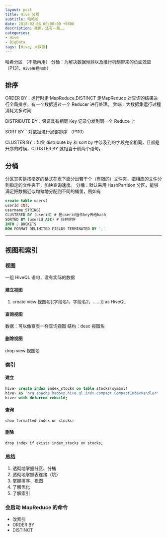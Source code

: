```yaml
---
layout: post
title: Hive 分桶
subtitle: 哈哈哈
date: 2018-02-06 00:00:00 +0800
description: 我擦，还有一篇……
categories:
- Hive
- BigData
tags: [Hive, 大数据] 
---
```


哈希分区 （不能再用）
分桶：为解决数据倾斜以及推行机制带来的负面效应 （P131，`Hive编程指南`）

## 排序
ORDER BY：运行时走 MapReduce,DISTINCT 走MapReduce
对查询的结果进行全局排序，有一个数据通过一个 Reducer 进行处理。
弊端：大数据集运行过程消耗太多时间

DISTRIBUTE BY：保证具有相同 Key 记录分发到同一个 Reduce 上

SORT BY：对数据进行局部排序 （P110）

CLUSTER BY：如果 distribute by 和 sort by 中涉及到的字段完全相同，且都是升序的时候，CLUSTER BY 就相当于前两个语句。

## 分桶

分区其实是按指定的格式在表下面分出若干个（有限的）文件夹，把相应的文件分到指定的文件夹下，加快查询速度。
分桶：默认采用 HashPartition 分区，能够满足把数据近似均匀地分配到不同的桶里，例如有

``` sql
create table users(
userId INT,
username STRING)
CLUSTERED BY (userid) # 把userid当作key传给hash
SORTED BY (userid ASC) # 归并排序
INTO 2 BUCKETS
ROW FORMAT DELIMITED FIELDS TERMINATED BY ','
```

-------------------------------------------------------------

## 视图和索引

### 视图

一组 HiveQL 语句，没有实际的数据

#### 建立视图

1. create view 视图名[(字段名1，字段名2，……)]
   as
   HiveQL
   
#### 查询视图

数据：可以像查表一样查询视图
结构：desc 视图名

#### 删除视图

drop view 视图名

### 索引

#### 建立

``` sql
hive> create index index_stocks on table stocks(symbol)
hive> AS 'org.apache.hadoop.hive.ql.indx.compact.CompactIndexHandler'
hive> with deferred rebuild;
```

#### 查询

`show formatted index on stocks;`

#### 删除

`drop index if exists index_stocks on stocks;`

### 总结

1. 透彻地掌握分区、分桶
2. 透彻地掌握表连接（坑）
3. 掌握排序、视图
4. 了解优化
5. 了解索引

### 会启动 MapReduce 的命令

+ 改索引
+ ORDER BY
+ DISTINCT